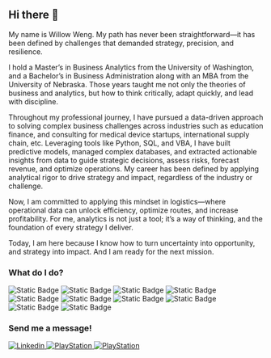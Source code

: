## Hi there 👋

My name is Willow Weng. My path has never been straightforward—it has been defined by challenges that demanded strategy, precision, and resilience.

I hold a Master’s in Business Analytics from the University of Washington, and a Bachelor’s in Business Administration along with an MBA from the University of Nebraska. Those years taught me not only the theories of business and analytics, but how to think critically, adapt quickly, and lead with discipline.

Throughout my professional journey, I have pursued a data-driven approach to solving complex business challenges across industries such as education finance, and consulting for medical device startups, international supply chain, etc. Leveraging tools like Python, SQL, and VBA, I have built predictive models, managed complex databases, and extracted actionable insights from data to guide strategic decisions, assess risks, forecast revenue, and optimize operations. My career has been defined by applying analytical rigor to drive strategy and impact, regardless of the industry or challenge.

Now, I am committed to applying this mindset in logistics—where operational data can unlock efficiency, optimize routes, and increase profitability. For me, analytics is not just a tool; it’s a way of thinking, and the foundation of every strategy I deliver.

Today, I am here because I know how to turn uncertainty into opportunity, and strategy into impact. And I am ready for the next mission.

### What do I do?
![Static Badge](https://img.shields.io/badge/python-%23681752?style=for-the-badge&logo=python&logoColor=white)
![Static Badge](https://img.shields.io/badge/sql-%23f09191?style=for-the-badge&logo=mysql&logoColor=white)
![Static Badge](https://img.shields.io/badge/r-%23106898?style=for-the-badge&logo=r&logoColor=white)
![Static Badge](https://img.shields.io/badge/vba-%23226b68?style=for-the-badge&logo=google%20sheets&logoColor=white)
![Static Badge](https://custom-icon-badges.demolab.com/badge/PowerBi-%23549688?style=for-the-badge&logo=power-bi&logoColor=white)
![Static Badge](https://custom-icon-badges.demolab.com/badge/tableau-%23d75455?style=for-the-badge&logo=tableau&logoColor=white)
![Static Badge](https://img.shields.io/badge/sap-%2311659a?style=for-the-badge&logo=sap&logoColor=white)
![Static Badge](https://img.shields.io/badge/html-%23f97d1c?style=for-the-badge&logo=html5&logoColor=white)
![Static Badge](https://img.shields.io/badge/javascript-%23f68c60?style=for-the-badge&logo=javascript&logoColor=white)
![Static Badge](https://img.shields.io/badge/quickbooks-%238cc269?style=for-the-badge&logo=quickbooks&logoColor=white)

### Send me a message!

<a href="https://www.linkedin.com/in/weihan-weng-026734227">
  <img alt="Linkedin" src="https://custom-icon-badges.demolab.com/badge/LinkedIn-0A66C2?style=for-the-badge&logo=linkedin-white&logoColor=fff" />
</a>
<a href="https://www.instagram.com/willow92weng">
 <img alt="PlayStation" src="https://img.shields.io/badge/instagram-%23f8b37f?style=for-the-badge&logo=instagram&logoColor=white" />
</a>
<a href="https://profile.playstation.com/mywillow92">
 <img alt="PlayStation" src="https://img.shields.io/badge/playstation-%2312507b?style=for-the-badge&logo=playstation&logoColor=white" />
</a>





